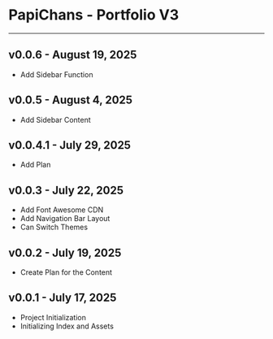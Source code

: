 # PapiChans - Portfolio V3

---

## v0.0.6 - August 19, 2025
- Add Sidebar Function

## v0.0.5 - August 4, 2025
- Add Sidebar Content

## v0.0.4.1 - July 29, 2025
- Add Plan

## v0.0.3 - July 22, 2025
- Add Font Awesome CDN
- Add Navigation Bar Layout
- Can Switch Themes

## v0.0.2 - July 19, 2025
- Create Plan for the Content

## v0.0.1 - July 17, 2025
- Project Initialization
- Initializing Index and Assets
